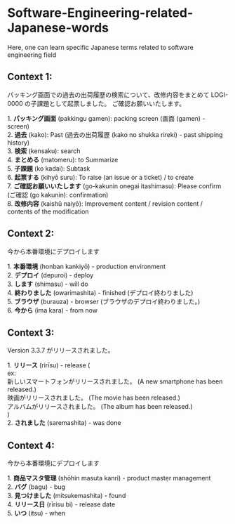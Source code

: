 <h1>Software-Engineering-related-Japanese-words</h1> <p>Here, one can learn specific Japanese terms related to software engineering field</p>

<h2>Context 1:</h2> <p>パッキング画面での過去の出荷履歴の検索について、改修内容をまとめて LOGI-0000 の子課題として起票しました。 ご確認お願いいたします。</p> 
<p>
1. <b>パッキング画面</b> (pakkingu gamen): packing screen (画面 (gamen) - screen)</li><br> 2. <b>過去</b> (kako): Past (過去の出荷履歴 (kako no shukka rireki) - past shipping history)<br> 3. <b>検索</b> (kensaku): search<br> 4. <b>まとめる</b> (matomeru): to Summarize<br> 5. <b>子課題</b> (ko kadai): Subtask<br> 6. <b>起票する</b> (kihyō suru): To raise (an issue or a ticket) / to create<br> 7. <b>ご確認お願いいたします</b> (go-kakunin onegai itashimasu): Please confirm (ご確認 (go kakunin): confirmation)<br> 8. <b>改修内容</b> (kaishū naiyō): Improvement content / revision content / contents of the modification
</p>

<h2>Context 2:</h2> <p>今から本番環境にデプロイします</p> 
<p>
  1. <b>本番環境</b> (honban kankiyō) - production environment<br> 
  2. <b>デプロイ</b> (depuroi) - deploy<br> 
  3. <b>します</b> (shimasu) - will do<br> 
  4. <b>終わりました</b> (owarimashita) - finished (デプロイ終わりました)<br> 
  5. <b>ブラウザ</b> (burauza) - browser (ブラウザのデプロイ終わりました。)<br>
  6. <b>今から</b> (ima kara) - from now<br> 
</p>

<h2>Context 3:</h2> <p>Version 3.3.7 がリリースされました。</p> <p>1. <b>リリース</b> (rirīsu) - release (<br> ex: <br> 新しいスマートフォンがリリースされました。 (A new smartphone has been released.)<br> 映画がリリースされました。 (The movie has been released.)<br> アルバムがリリースされました。 (The album has been released.)<br> )<br> 2. <b>されました</b> (saremashita) - was done</p> 

<h2>Context 4:</h2> <p>今から本番環境にデプロイします</p> 
<p>
  1. <b>商品マスタ管理</b> (shōhin masuta kanri) - product master management<br> 
  2. <b>バグ</b> (bagu) - bug<br> 
  3. <b>見つけました</b> (mitsukemashita) - found<br> 
  4. <b>リリース日</b> (rīrisu bi) - release date<br> 
  5. <b>いつ</b> (itsu) - when<br>
</p>

